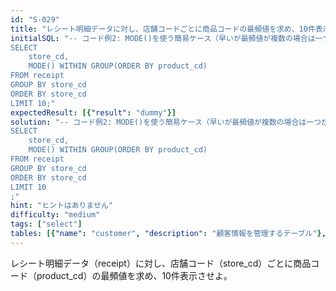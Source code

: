 ```yaml
---
id: "S-029"
title: "レシート明細データに対し、店舗コードごとに商品コードの最頻値を求め、10件表示させよ"
initialSQL: "-- コード例2: MODE()を使う簡易ケース（早いが最頻値が複数の場合は一つだけ選ばれる）
SELECT
    store_cd,
    MODE() WITHIN GROUP(ORDER BY product_cd)
FROM receipt
GROUP BY store_cd
ORDER BY store_cd
LIMIT 10;"
expectedResult: [{"result": "dummy"}]
solution: "-- コード例2: MODE()を使う簡易ケース（早いが最頻値が複数の場合は一つだけ選ばれる）
SELECT
    store_cd,
    MODE() WITHIN GROUP(ORDER BY product_cd)
FROM receipt
GROUP BY store_cd
ORDER BY store_cd
LIMIT 10
;"
hint: "ヒントはありません"
difficulty: "medium"
tags: ["select"]
tables: [{"name": "customer", "description": "顧客情報を管理するテーブル"}, {"name": "receipt", "description": "レシート明細データを管理するテーブル"}, {"name": "store", "description": "店舗情報を管理するテーブル"}, {"name": "product", "description": "商品情報を管理するテーブル"}, {"name": "category", "description": "カテゴリ情報を管理するテーブル"}]
---
```


レシート明細データ（receipt）に対し、店舗コード（store_cd）ごとに商品コード（product_cd）の最頻値を求め、10件表示させよ。
